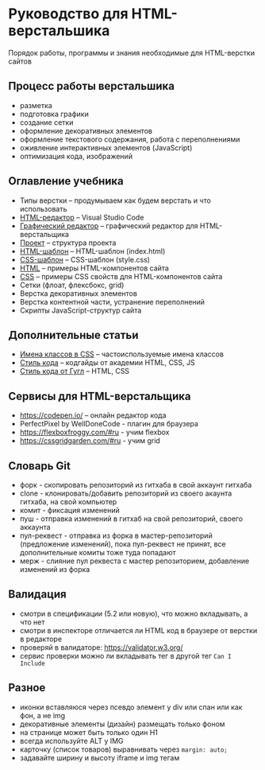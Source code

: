 # Руководство для HTML-верстальшика
Порядок работы, программы и знания необходимые для HTML-верстки сайтов

## Процесс работы верстальшика
- разметка
- подготовка графики
- создание сетки
- оформление декоративных элементов
- оформление текстового содержания, работа с переполнениями
- оживление интерактивных элементов (JavaScript)
- оптимизация кода, изображений

## Оглавление учебника
- Типы верстки &ndash; продумываем как будем верстать и что использовать
- [HTML-редактор](https://damir-art.github.io/visual-studio-code/) &ndash; Visual Studio Code
- [Графический редактор](https://damir-art.github.io/web-layout/graphics-editor/) &ndash; графический редактор для HTML-верстальщика
- [Проект](https://damir-art.github.io/web-layout/project/) &ndash; структура проекта
- [HTML-шаблон](https://gist.github.com/damir-art/e9b4ca2fbc76227ace4820d01210df4d) &ndash; HTML-шаблон (index.html)
- [CSS-шаблон](https://gist.github.com/damir-art/8cadb788f1a52d82a80b8bace68b588b) &ndash; CSS-шаблон (style.css)
- [HTML](https://damir-art.github.io/web-layout/html/) &ndash; примеры HTML-компонентов сайта
- [CSS](https://damir-art.github.io/web-layout/css/) &ndash; примеры CSS свойств для HTML-компонентов сайта
- Сетки (флоат, флексбокс, grid)
- Верстка декоративных элементов
- Верстка контентной части, устранение переполнений
- Скрипты JavaScript-структур сайта

## Дополнительные статьи
* [Имена классов в CSS](https://github.com/yoksel/common-words) &ndash; частоиспользуемые имена классов
* [Стиль кода](http://codeguide.academy/) &ndash; кодгайды от академии HTML, CSS, JS
* [Стиль кода от Гугл](https://habr.com/ru/post/143452/) &ndash; HTML, CSS

## Сервисы для HTML-верстальщика
* https://codepen.io/ &ndash; онлайн редактор кода
* PerfectPixel by WellDoneCode - плагин для браузера
* https://flexboxfroggy.com/#ru - учим flexbox
* https://cssgridgarden.com/#ru - учим grid

## Словарь Git
- форк - скопировать репозиторий из гитхаба в свой аккаунт гитхаба
- clone - клонировать/добавить репозиторий из своего акаунта гитхаба, на свой компьютер
- комит - фиксация изменений
- пуш - отправка изменений в гитхаб на свой репозиторий, своего аккаунта
- пул-реквест - отправка из форка в мастер-репозиторий (предложение изменений), пока пул-реквест не принят, все дополнительные комиты тоже туда попадают
- мерж - слияние пул реквеста с мастер репозиторием, добавление изменений из форка

## Валидация
- смотри в спецификации (5.2 или новую), что можно вкладывать, а что нет
- смотри в инспекторе отличается ли HTML код в браузере от верстки в редакторе
- проверяй в валидаторе: https://validator.w3.org/
- сервис проверки можно ли вкладывать тег в другой тег `Can I Include`

## Разное
- иконки вставляюся через псевдо элемент у div или спан или как фон, а не img
- декоративные элементы (дизайн) размещать только фоном
- на странице может быть только один H1
- всегда используйте ALT у IMG
- карточку (список товаров) выравнивать через `margin: auto;`
- задавайте ширину и высоту iframe и img тегам
